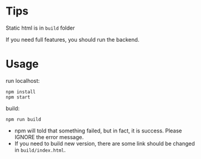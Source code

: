 # Tips

Static html is in `build` folder

If you need full features, you should run the backend.


# Usage

run localhost:
```
npm install
npm start
```

build:

```
npm run build
```

* npm will told that something failed, but in fact, it is success. Please IGNORE the error message.
* If you need to build new version, there are some link should be changed in `build/index.html`.

